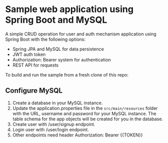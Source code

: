 # Sample web application using Spring Boot and MySQL

A simple CRUD operation for user and auth mechanism application using Spring Boot with the following options:

- Spring JPA and MySQL for data persistence
- JWT auth token
- Authorization: Bearer system for authentication
- REST API for requests

To build and run the sample from a fresh clone of this repo:

## Configure MySQL

1. Create a database in your MySQL instance.
2. Update the application.properties file in the `src/main/resources` folder with the URL, username and password for your MySQL instance. The table schema for the app objects will be created for you in the database.
3. Create user with /user/signup endpoint.
4. Login user with /user/login endpoint.
5. Other endpoints need header Authorization: Bearer {{TOKEN}}


